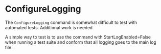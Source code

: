 # ConfigureLogging #

The `ConfigureLogging` command is somewhat difficult to test with automated tests.
Additional work is needed.

A simple way to test is to use the command with StartLogEnabled=False when running 
a test suite and conform that all logging goes to the main log file.
